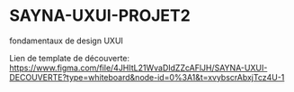 # SAYNA-UXUI-PROJET2
fondamentaux de design UXUI


Lien de template de découverte: https://www.figma.com/file/4JHItL21WvaDIdZZcAFlJH/SAYNA-UXUI-DECOUVERTE?type=whiteboard&node-id=0%3A1&t=xvybscrAbxjTcz4U-1
